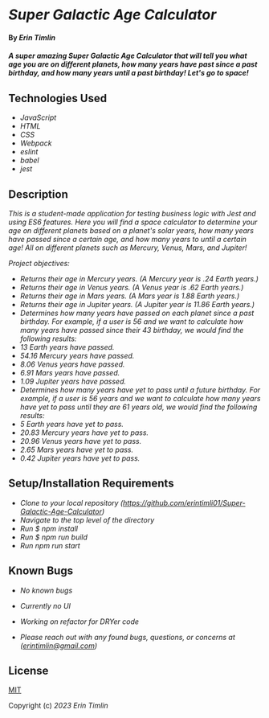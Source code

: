 # _Super Galactic Age Calculator_


#### By _Erin Timlin_

#### _A super amazing Super Galactic Age Calculator that will tell you what age you are on different planets, how many years have past since a past birthday, and how many years until a past birthday! Let's go to space!_

## Technologies Used

- _JavaScript_
- _HTML_
- _CSS_
- _Webpack_
- _eslint_
- _babel_
- _jest_


## Description

_This is a student-made application for testing business logic with Jest and using ES6 features. Here you will find a space calculator to determine your age on different planets based on a planet's solar years, how many years have passed since a certain age, and how many years to until a certain age! All on different planets such as Mercury, Venus, Mars, and Jupiter!_

_Project objectives:_
* _Returns their age in Mercury years. (A Mercury year is .24 Earth years.)_
* _Returns their age in Venus years. (A Venus year is .62 Earth years.)_
* _Returns their age in Mars years. (A Mars year is 1.88 Earth years.)_
* _Returns their age in Jupiter years. (A Jupiter year is 11.86 Earth years.)_
* _Determines how many years have passed on each planet since a past birthday. For example, if a user is 56 and we want to calculate how many years have passed since their 43 birthday, we would find the following results:_
* _13 Earth years have passed._
* _54.16 Mercury years have passed._
* _8.06 Venus years have passed._
* _6.91 Mars years have passed._
* _1.09 Jupiter years have passed._
* _Determines how many years have yet to pass until a future birthday. For example, if a user is 56 years and we want to calculate how many years have yet to pass until they are 61 years old, we would find the following results:_
* _5 Earth years have yet to pass._
* _20.83 Mercury years have yet to pass._
* _20.96 Venus years have yet to pass._
* _2.65 Mars years have yet to pass._
* _0.42 Jupiter years have yet to pass._

## Setup/Installation Requirements

- _Clone to your local repository (https://github.com/erintimli01/Super-Galactic-Age-Calculator)_
- _Navigate to the top level of the directory_
- _Run $ npm install_
- _Run $ npm run build_
- _Run npm run start_


## Known Bugs

- _No known bugs_
- _Currently no UI_
- _Working on refactor for DRYer code_

- _Please reach out with any found bugs, questions, or concerns at (erintimlin@gmail.com)_

## License

[MIT](src/license.txt)

Copyright (c) _2023_ _Erin Timlin_